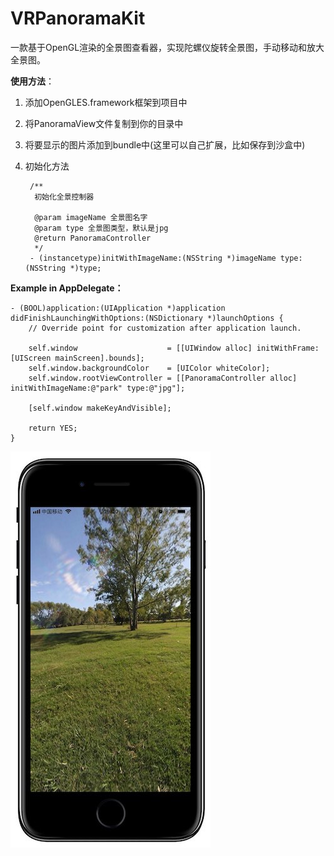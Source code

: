 # VRPanoramaKit
一款基于OpenGL渲染的全景图查看器，实现陀螺仪旋转全景图，手动移动和放大全景图。

**使用方法**：

1. 添加OpenGLES.framework框架到项目中

2. 将PanoramaView文件复制到你的目录中

3. 将要显示的图片添加到bundle中(这里可以自己扩展，比如保存到沙盒中)
4. 初始化方法

		/**
		 初始化全景控制器
		
		 @param imageName 全景图名字
		 @param type 全景图类型，默认是jpg
		 @return PanoramaController
		 */
		- (instancetype)initWithImageName:(NSString *)imageName type:(NSString *)type;

**Example in AppDelegate：**
	
	- (BOOL)application:(UIApplication *)application didFinishLaunchingWithOptions:(NSDictionary *)launchOptions {
	    // Override point for customization after application launch.
	    
	    self.window                    = [[UIWindow alloc] initWithFrame:[UIScreen mainScreen].bounds];
	    self.window.backgroundColor    = [UIColor whiteColor];
	    self.window.rootViewController = [[PanoramaController alloc] initWithImageName:@"park" type:@"jpg"];
	
	    [self.window makeKeyAndVisible];
	    
	    return YES;
	}
![{:height="50%" width="50%"}](show.jpg)


